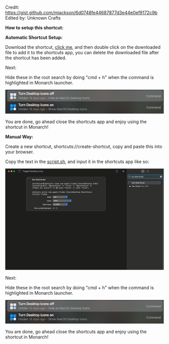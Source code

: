 Credit: https://gist.github.com/mjackson/6d0748fe44687877d3e44e0ef9172c9b
Edited by: Unknown Crafts

**How to setup this shortcut:**

**Automatic Shortcut Setup:**

Download the shortcut, [click me](https://github.com/UnknownCrafts/Regent/raw/main/Toggle%20Desktop%20Icons/Toggle%20Desktop%20Icons.shortcut), and then double click on the downloaded file to add it to the shortcuts app, you can delete the downloaded file after the shortcut has been added.

Next:

Hide these in the root search by doing "cmd + h" when the command is highlighted in Monarch launcher.

<picture>
<img alt="Hiding the existing commands in monarch search" src="media/image2.png">
</picture>


You are done, go ahead close the shortcuts app and enjoy using the shortcut in Monarch!

**Manual Way:**

Create a new shortcut, shortcuts://create-shortcut, copy and paste this into your browser.

Copy the text in the [script.sh](script.sh), and input it in the shortcuts app like so:

<picture>
<img alt="Shows the way the script looks in apple shortcuts app." src="media/image.png">
</picture>


Next:

Hide these in the root search by doing "cmd + h" when the command is highlighted in Monarch launcher.

<picture>
<img alt="Hiding the existing commands in monarch search" src="media/image2.png">
</picture>


You are done, go ahead close the shortcuts app and enjoy using the shortcut in Monarch!